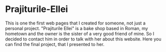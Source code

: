 # Prajiturile-Ellei

This is one the first web pages that I created for someone, not just a personal project. "Prajiturile Ellei" is a bake shop based in Roman, my hometown and the owner is the sister of a very good friend of mine. So I decided to contact him in order to talk with her about this website. Here you can find the final project, that I presented to her.
